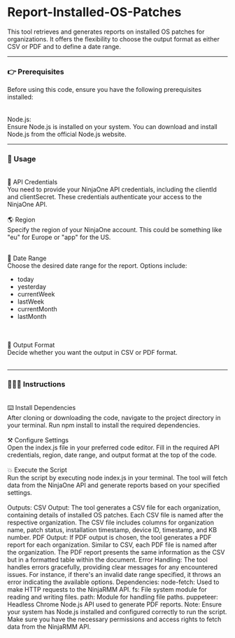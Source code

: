 # Report-Installed-OS-Patches
This tool retrieves and generates reports on installed OS patches for organizations. It offers the flexibility to choose the output format as either CSV or PDF and to define a date range.

----------------------------------------------------------------------

<h3>👉 Prerequisites </h3>
Before using this code, ensure you have the following prerequisites installed:
</br>
</br>
</br>
Node.js: </br>
Ensure Node.js is installed on your system. You can download and install Node.js from the official Node.js website.

----------------------------------------------------------------------

<h3>🚀 Usage</h3>
</br>
🔑 API Credentials <br>
You need to provide your NinjaOne API credentials, including the clientId and clientSecret. These credentials authenticate your access to the NinjaOne API.
</br></br>
🌎 Region <br>
Specify the region of your NinjaOne account. This could be something like "eu" for Europe or "app" for the US.
</br></br>

📅 Date Range <br>
Choose the desired date range for the report. Options include:
- today
- yesterday
- currentWeek
- lastWeek
- currentMonth
- lastMonth

</br></br>
💾 Output Format <br>
Decide whether you want the output in CSV or PDF format.
</br></br>

----------------------------------------------------------------------

<h3>👩🏽‍🏫 Instructions</h3>
</br>
⌨️ Install Dependencies</br>
After cloning or downloading the code, navigate to the project directory in your terminal.
Run npm install to install the required dependencies.
</br></br>
⚒️ Configure Settings </br>
Open the index.js file in your preferred code editor.
Fill in the required API credentials, region, date range, and output format at the top of the code.
</br></br>
💥 Execute the Script </br>
Run the script by executing node index.js in your terminal.
The tool will fetch data from the NinjaOne API and generate reports based on your specified settings.
</br></br>
Outputs:
CSV Output: The tool generates a CSV file for each organization, containing details of installed OS patches.
Each CSV file is named after the respective organization.
The CSV file includes columns for organization name, patch status, installation timestamp, device ID, timestamp, and KB number.
PDF Output: If PDF output is chosen, the tool generates a PDF report for each organization.
Similar to CSV, each PDF file is named after the organization.
The PDF report presents the same information as the CSV but in a formatted table within the document.
Error Handling:
The tool handles errors gracefully, providing clear messages for any encountered issues.
For instance, if there's an invalid date range specified, it throws an error indicating the available options.
Dependencies:
node-fetch: Used to make HTTP requests to the NinjaRMM API.
fs: File system module for reading and writing files.
path: Module for handling file paths.
puppeteer: Headless Chrome Node.js API used to generate PDF reports.
Note:
Ensure your system has Node.js installed and configured correctly to run the script.
Make sure you have the necessary permissions and access rights to fetch data from the NinjaRMM API.
